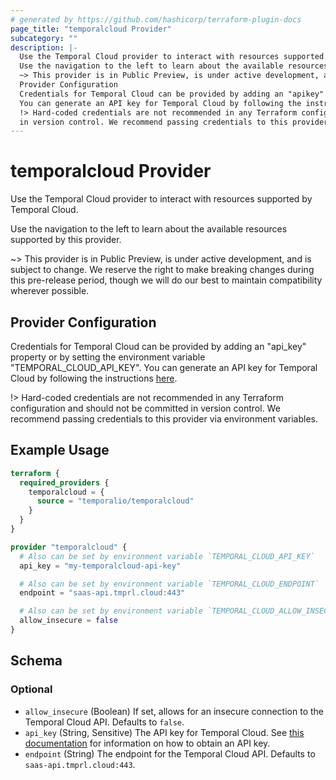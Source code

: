 ```yaml
---
# generated by https://github.com/hashicorp/terraform-plugin-docs
page_title: "temporalcloud Provider"
subcategory: ""
description: |-
  Use the Temporal Cloud provider to interact with resources supported by Temporal Cloud.
  Use the navigation to the left to learn about the available resources supported by this provider.
  ~> This provider is in Public Preview, is under active development, and is subject to change. We reserve the right to make breaking changes during this pre-release period, though we will do our best to maintain compatibility wherever possible.
  Provider Configuration
  Credentials for Temporal Cloud can be provided by adding an "apikey" property or by setting the environment variable "TEMPORALCLOUDAPIKEY".
  You can generate an API key for Temporal Cloud by following the instructions here https://docs.temporal.io/cloud/api-keys.
  !> Hard-coded credentials are not recommended in any Terraform configuration and should not be committed
  in version control. We recommend passing credentials to this provider via environment variables.
---
```


# temporalcloud Provider

Use the Temporal Cloud provider to interact with resources supported by Temporal Cloud.
		
Use the navigation to the left to learn about the available resources supported by this provider.

~> This provider is in Public Preview, is under active development, and is subject to change. We reserve the right to make breaking changes during this pre-release period, though we will do our best to maintain compatibility wherever possible.

## Provider Configuration 

Credentials for Temporal Cloud can be provided by adding an "api_key" property or by setting the environment variable "TEMPORAL_CLOUD_API_KEY".
You can generate an API key for Temporal Cloud by following the instructions [here](https://docs.temporal.io/cloud/api-keys).

!> Hard-coded credentials are not recommended in any Terraform configuration and should not be committed
in version control. We recommend passing credentials to this provider via environment variables.

## Example Usage

```terraform
terraform {
  required_providers {
    temporalcloud = {
      source = "temporalio/temporalcloud"
    }
  }
}

provider "temporalcloud" {
  # Also can be set by environment variable `TEMPORAL_CLOUD_API_KEY`
  api_key = "my-temporalcloud-api-key"

  # Also can be set by environment variable `TEMPORAL_CLOUD_ENDPOINT`
  endpoint = "saas-api.tmprl.cloud:443"

  # Also can be set by environment variable `TEMPORAL_CLOUD_ALLOW_INSECURE`
  allow_insecure = false
}
```

<!-- schema generated by tfplugindocs -->
## Schema

### Optional

- `allow_insecure` (Boolean) If set, allows for an insecure connection to the Temporal Cloud API. Defaults to `false`.
- `api_key` (String, Sensitive) The API key for Temporal Cloud. See [this documentation](https://docs.temporal.io/cloud/api-keys) for information on how to obtain an API key.
- `endpoint` (String) The endpoint for the Temporal Cloud API. Defaults to `saas-api.tmprl.cloud:443`.
